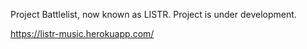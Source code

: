 Project Battlelist, now known as LISTR. Project is under development.

https://listr-music.herokuapp.com/
